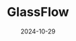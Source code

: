 ---  
layout: startup_page  
title: "GlassFlow"  
id: "glassflow.dev"  
permalink: "/glassflowglassflow.dev10292024/"  
website: "https://www.glassflow.dev/"  
funding_round: "Seed"  
funding_amount: "$4.8M"  
investors: "Upfront Ventures, High-Tech Gründerfonds, Robin Capital, TinyVC, the CEO of Weaviate, leading operators at Fivetran, dbt Labs and Redis"  
about: "GlassFlow enables data teams to build event-driven data pipelines in Python within minutes. It simplifies a complex process, reducing setup time and maintenance costs for building and maintaining data pipelines crucial for AI applications. This allows data engineers to focus on innovation rather than infrastructure."  
markets: "AI, Data Engineering"  
hq: "Berlin, Berlin, Germany"  
founded_year: "2023"  
linkedin: "https://www.linkedin.com/company/glassflow-dev"  
twitter: "https://twitter.com/glassflowdev"  
instagram: ""  
facebook: ""  
crunchbase: "https://www.crunchbase.com/organization/glassflow"  
pitchbook: "https://pitchbook.com/profiles/company/296593-66"  

date_display: "29-Oct-2024"  
date: "2024-10-29"

# SEO Optimization  
meta_title: "GlassFlow - Seed Funding ($4.8M)"  
meta_description: "GlassFlow, GlassFlow enables data teams to build event-driven data pipelines in Python within minutes. It simplifies a complex process, reducing setup time and m..."  
meta_keywords: "GlassFlow, AI, Data Engineering, Seed funding"  
canonical_url: "https://startup.projectstartups.com/glassflowglassflow.dev10292024/"  
---